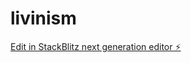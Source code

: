 # livinism

[Edit in StackBlitz next generation editor ⚡️](https://stackblitz.com/~/github.com/amsinite/livinism)